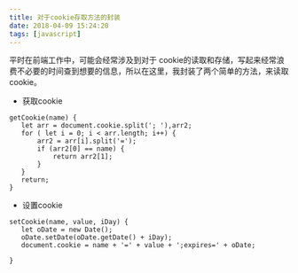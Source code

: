 ```yaml
---
title: 对于cookie存取方法的封装
date: 2018-04-09 15:24:20
tags: [javascript]
---
```

平时在前端工作中，可能会经常涉及到对于 cookie的读取和存储，写起来经常浪费不必要的时间查到想要的信息，所以在这里，我封装了两个简单的方法，来读取 cookie。

 - 获取cookie
 ```
getCookie(name) {
	let arr = document.cookie.split('; '),arr2;
	for ( let i = 0; i < arr.length; i++) {
		arr2 = arr[i].split('=');
		if (arr2[0] == name) {
			return arr2[1];
		}
	}
	return;
}
 ```
 - 设置cookie
 ```
setCookie(name, value, iDay) {
	let oDate = new Date();
	oDate.setDate(oDate.getDate() + iDay);
	document.cookie = name + '=' + value + ';expires=' + oDate;

}
 ```

    
